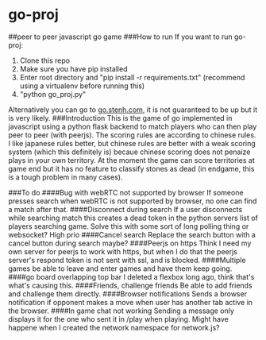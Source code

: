 # go-proj
##peer to peer javascript go game
###How to run
If you want to run go-proj:  
1. Clone this repo  
2. Make sure you have pip installed  
3. Enter root directory and "pip install -r requirements.txt" (recommend using a virtualenv before running this)  
4. "python go_proj.py"  

Alternatively you can go to [go.stenh.com](http://go.stenh.com), it is not guaranteed to be up but it is very likely.
###Introduction
This is the game of go implemented in javascript using a python flask backend to match players who can then play peer to peer (with peerjs).
The scoring rules are according to chinese rules. I like japanese rules better, but chinese rules are better with a weak scoring system (which this definitely is) becaue chinese scoring does not penaize plays in your own territory.
At the moment the game can score territories at game end but it has no feature to classify stones as dead (in endgame, this is a tough problem in many cases).

###To do
####Bug with webRTC not supported by browser
If someone presses search when webRTC is not supported by browser, no one can find a match after that.
####Disconnect during search
If a user disconnects while searching match this creates a dead token in the python servers list of players searching game. Solve this with some sort of long polling thing or websocket? High prio
####Cancel search
Replace the search button with a cancel button during search maybe?
####Peerjs on https
Think I need my own server for peerjs to work with https, but when I do that the peerjs server's respond token is not sent with ssl, and is blocked.
####Multiple games
be able to leave and enter games and have them keep going.
####go board overlapping top bar
I deleted a flexbox long ago, think that's what's causing this.
####Friends, challenge friends
Be able to add friends and challenge them directly.
####Browser notifications
Sends a browser notification if opponent makes a move when user has another tab active in the browser.
####In game chat not working
Sending a message only displays it for the one who sent it in /play when playing. Might have happene when I created the network namespace for network.js?
